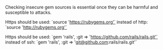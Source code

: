 Checking insecure gem sources is essential once they can be harmful
and susceptible to attacks.

Https should be used:
  ´source 'https://rubygems.org'´
instead of http:
  ´source 'http://rubygems.org'´

Https should be used:
 ´gem 'rails', :git => 'https://github.com/rails/rails.git'´
 instead of ssh:
 ´gem 'rails', :git => 'git@github.com:rails/rails.git'´
